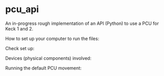 # pcu_api

An in-progress rough implementation of an API (Python) to use a PCU for Keck 1 and 2.

How to set up your computer to run the files:

Check set up:

Devices (physical components) involved:

Running the default PCU movement:
